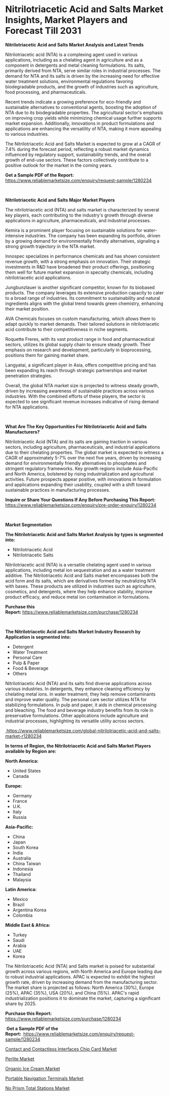 <p><h1>Nitrilotriacetic Acid and Salts Market Insights, Market Players and Forecast Till 2031</h1></p><p><strong>Nitrilotriacetic Acid and Salts Market Analysis and Latest Trends</strong></p>
<p><p>Nitrilotriacetic acid (NTA) is a complexing agent used in various applications, including as a chelating agent in agriculture and as a component in detergents and metal cleaning formulations. Its salts, primarily derived from NTA, serve similar roles in industrial processes. The demand for NTA and its salts is driven by the increasing need for effective water treatment solutions, environmental regulations favoring biodegradable products, and the growth of industries such as agriculture, food processing, and pharmaceuticals.</p><p>Recent trends indicate a growing preference for eco-friendly and sustainable alternatives to conventional agents, boosting the adoption of NTA due to its biodegradable properties. The agricultural sector's emphasis on improving crop yields while minimizing chemical usage further supports market expansion. Additionally, innovations in product formulations and applications are enhancing the versatility of NTA, making it more appealing to various industries.</p><p>The Nitrilotriacetic Acid and Salts Market is expected to grow at a CAGR of 7.4% during the forecast period, reflecting a robust market dynamics influenced by regulatory support, sustainability trends, and the overall growth of end-use sectors. These factors collectively contribute to a positive outlook for the market in the coming years.</p></p>
<p><strong>Get a Sample PDF of the Report:&nbsp;</strong> <a href="https://www.reliablemarketsize.com/enquiry/request-sample/1280234?utm_campaign=1176&utm_medium=2&utm_source=Github&utm_content=ia&utm_term=03102024&utm_id=nitrilotriacetic-acid-and-salts">https://www.reliablemarketsize.com/enquiry/request-sample/1280234</a></p>
<p>&nbsp;</p>
<p><strong>Nitrilotriacetic Acid and Salts Major Market Players</strong></p>
<p><p>The nitrilotriacetic acid (NTA) and salts market is characterized by several key players, each contributing to the industry's growth through diverse applications in agriculture, pharmaceuticals, and industrial processes. </p><p>Kemira is a prominent player focusing on sustainable solutions for water-intensive industries. The company has been expanding its portfolio, driven by a growing demand for environmentally friendly alternatives, signaling a strong growth trajectory in the NTA market.</p><p>Innospec specializes in performance chemicals and has shown consistent revenue growth, with a strong emphasis on innovation. Their strategic investments in R&D have broadened their product offerings, positioning them well for future market expansion in specialty chemicals, including nitrilotriacetic acid applications.</p><p>Jungbunzlauer is another significant competitor, known for its biobased products. The company leverages its extensive production capacity to cater to a broad range of industries. Its commitment to sustainability and natural ingredients aligns with the global trend towards green chemistry, enhancing their market position.</p><p>AVA Chemicals focuses on custom manufacturing, which allows them to adapt quickly to market demands. Their tailored solutions in nitrilotriacetic acid contribute to their competitiveness in niche segments.</p><p>Roquette Freres, with its vast product range in food and pharmaceutical sectors, utilizes its global supply chain to ensure steady growth. Their emphasis on research and development, particularly in bioprocessing, positions them for gaining market share.</p><p>Langyatai, a significant player in Asia, offers competitive pricing and has been expanding its reach through strategic partnerships and market penetration strategies.</p><p>Overall, the global NTA market size is projected to witness steady growth, driven by increasing awareness of sustainable practices across various industries. With the combined efforts of these players, the sector is expected to see significant revenue increases indicative of rising demand for NTA applications.</p></p>
<p>&nbsp;</p>
<p><strong>What Are The Key Opportunities For Nitrilotriacetic Acid and Salts Manufacturers?</strong></p>
<p><p>Nitrilotriacetic Acid (NTA) and its salts are gaining traction in various sectors, including agriculture, pharmaceuticals, and industrial applications due to their chelating properties. The global market is expected to witness a CAGR of approximately 5-7% over the next five years, driven by increasing demand for environmentally friendly alternatives to phosphates and stringent regulatory frameworks. Key growth regions include Asia-Pacific and North America, bolstered by rising industrialization and agricultural activities. Future prospects appear positive, with innovations in formulation and applications expanding their usability, coupled with a shift toward sustainable practices in manufacturing processes.</p></p>
<p><strong>Inquire or Share Your Questions If Any Before Purchasing This Report:</strong> <a href="https://www.reliablemarketsize.com/enquiry/pre-order-enquiry/1280234?utm_campaign=1176&utm_medium=2&utm_source=Github&utm_content=ia&utm_term=03102024&utm_id=nitrilotriacetic-acid-and-salts">https://www.reliablemarketsize.com/enquiry/pre-order-enquiry/1280234</a></p>
<p>&nbsp;</p>
<p><strong>Market Segmentation</strong></p>
<p><strong>The Nitrilotriacetic Acid and Salts Market Analysis by types is segmented into:</strong></p>
<p><ul><li>Nitrilotriacetic Acid</li><li>Nitrilotriacetic Salts</li></ul></p>
<p><p>Nitrilotriacetic acid (NTA) is a versatile chelating agent used in various applications, including metal ion sequestration and as a water treatment additive. The Nitrilotriacetic Acid and Salts market encompasses both the acid form and its salts, which are derivatives formed by neutralizing NTA with bases. These products are utilized in industries such as agriculture, cosmetics, and detergents, where they help enhance stability, improve product efficacy, and reduce metal ion contamination in formulations.</p></p>
<p><strong>Purchase this Report:&nbsp;</strong><a href="https://www.reliablemarketsize.com/purchase/1280234?utm_campaign=1176&utm_medium=2&utm_source=Github&utm_content=ia&utm_term=03102024&utm_id=nitrilotriacetic-acid-and-salts">https://www.reliablemarketsize.com/purchase/1280234</a></p>
<p>&nbsp;</p>
<p><strong>The Nitrilotriacetic Acid and Salts Market Industry Research by Application is segmented into:</strong></p>
<p><ul><li>Detergent</li><li>Water Treatment</li><li>Personal Care</li><li>Pulp & Paper</li><li>Food & Beverage</li><li>Others</li></ul></p>
<p><p>Nitrilotriacetic Acid (NTA) and its salts find diverse applications across various industries. In detergents, they enhance cleaning efficiency by chelating metal ions. In water treatment, they help remove contaminants and improve water quality. The personal care sector utilizes NTA for stabilizing formulations. In pulp and paper, it aids in chemical processing and bleaching. The food and beverage industry benefits from its role in preservative formulations. Other applications include agriculture and industrial processes, highlighting its versatile utility across sectors.</p></p>
<p><a href="https://www.reliablemarketsize.com/global-nitrilotriacetic-acid-and-salts-market-r1280234?utm_campaign=1176&utm_medium=2&utm_source=Github&utm_content=ia&utm_term=03102024&utm_id=nitrilotriacetic-acid-and-salts">&nbsp;https://www.reliablemarketsize.com/global-nitrilotriacetic-acid-and-salts-market-r1280234</a></p>
<p><strong>In terms of Region, the Nitrilotriacetic Acid and Salts Market Players available by Region are:</strong></p>
<p>
    <p> <strong> North America: </strong>
        <ul>
            <li>United States</li>
            <li>Canada</li>
        </ul>
        </p> 
    <p> <strong> Europe: </strong>
        <ul>
            <li>Germany</li>
            <li>France</li>
            <li>U.K.</li>
            <li>Italy</li>
            <li>Russia</li>
        </ul>
        </p> 
    <p> <strong> Asia-Pacific: </strong>
        <ul>
            <li>China</li>
            <li>Japan</li>
            <li>South Korea</li>
            <li>India</li>
            <li>Australia</li>
            <li>China Taiwan</li>
            <li>Indonesia</li>
            <li>Thailand</li>
            <li>Malaysia</li>
        </ul>
        </p> 
    <p> <strong> Latin America: </strong>
        <ul>
            <li>Mexico</li>
            <li>Brazil</li>
            <li>Argentina Korea</li>
            <li>Colombia</li>
        </ul>
        </p> 
    <p> <strong> Middle East & Africa: </strong>
        <ul>
            <li>Turkey</li>
            <li>Saudi</li>
            <li>Arabia</li>
            <li>UAE</li>
            <li>Korea</li>
        </ul>
    </p>
    </p>
<p><p>The Nitrilotriacetic Acid (NTA) and Salts market is poised for substantial growth across various regions, with North America and Europe leading due to robust industrial applications. APAC is expected to exhibit the highest growth rate, driven by increasing demand from the manufacturing sector. The market share is projected as follows: North America (30%), Europe (25%), APAC (35%), USA (20%), and China (15%). APAC's rapid industrialization positions it to dominate the market, capturing a significant share by 2025.</p></p>
<p><strong>Purchase this Report: </strong><a href="https://www.reliablemarketsize.com/purchase/1280234?utm_campaign=1176&utm_medium=2&utm_source=Github&utm_content=ia&utm_term=03102024&utm_id=nitrilotriacetic-acid-and-salts">https://www.reliablemarketsize.com/purchase/1280234</a></p>
<p>&nbsp;<strong>Get a Sample PDF of the Report:&nbsp;&nbsp;</strong><a href="https://www.reliablemarketsize.com/enquiry/request-sample/1280234?utm_campaign=1176&utm_medium=2&utm_source=Github&utm_content=ia&utm_term=03102024&utm_id=nitrilotriacetic-acid-and-salts">https://www.reliablemarketsize.com/enquiry/request-sample/1280234</a></p>
<p><strong></strong></p>
<p><p><a href="https://github.com/RickHolmes3/Market-Research-Report-List-6/blob/main/contact-and-contactless-interfaces-chip-card-market.md?utm_campaign=1176&utm_medium=2&utm_source=Github&utm_content=ia&utm_term=03102024&utm_id=nitrilotriacetic-acid-and-salts">Contact and Contactless Interfaces Chip Card Market</a></p><p><a href="https://www.linkedin.com/pulse/perlite-market-size-share-trends-analysis-report-end-use-um6ue?trackingId=0hz2G9AZTQC6Uij07ga%2Bpg%3D%3D&utm_campaign=1176&utm_medium=2&utm_source=Github&utm_content=ia&utm_term=03102024&utm_id=nitrilotriacetic-acid-and-salts">Perlite Market</a></p><p><a href="https://www.linkedin.com/pulse/organic-ice-cream-market-forecasts-trends-impact-analysis-v0jxe?trackingId=J%2BTSQvctQNSYnNEMTFeY2g%3D%3D&utm_campaign=1176&utm_medium=2&utm_source=Github&utm_content=ia&utm_term=03102024&utm_id=nitrilotriacetic-acid-and-salts">Organic Ice Cream Market</a></p><p><a href="https://issuu.com/reportprime-2/docs/portable-navigation-terminals-marke_c200008226dd7e?utm_campaign=1176&utm_medium=2&utm_source=Github&utm_content=ia&utm_term=03102024&utm_id=nitrilotriacetic-acid-and-salts">Portable Navigation Terminals Market</a></p><p><a href="https://issuu.com/reportprime-2/docs/no-prism-total-stations-market-size_a20b262eba15aa?utm_campaign=1176&utm_medium=2&utm_source=Github&utm_content=ia&utm_term=03102024&utm_id=nitrilotriacetic-acid-and-salts">No Prism Total Stations Market</a></p></p>